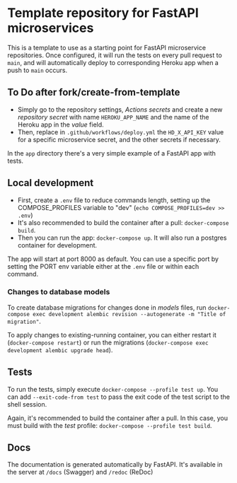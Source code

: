# Template repository for FastAPI microservices

This is a template to use as a starting point for FastAPI microservice repositories. Once configured, it will run the tests on every pull request to `main`, and will automatically deploy to corresponding Heroku app when a push to `main` occurs.

## To Do after fork/create-from-template

- Simply go to the repository settings, _Actions secrets_ and create a new _repository secret_ with name `HEROKU_APP_NAME` and the name of the Heroku app in the _value_ field.
- Then, replace in `.github/workflows/deploy.yml` the `HD_X_API_KEY` value for a specific microservice secret, and the other secrets if necessary.

In the `app` directory there's a very simple example of a FastAPI app with tests.

## Local development

- First, create a `.env` file to reduce commands length, setting up the COMPOSE_PROFILES variable to "dev" (`echo COMPOSE_PROFILES=dev >> .env`)
- It's also recommended to build the container after a pull: `docker-compose build`.
- Then you can run the app: `docker-compose up`. It will also run a postgres container for development.

The app will start at port 8000 as default. You can use a specific port by setting the PORT env variable either at the `.env` file or within each command.

### Changes to database models

To create database migrations for changes done in _models_ files, run `docker-compose exec development alembic revision --autogenerate -m "Title of migration"`.

To apply changes to existing-running container, you can either restart it (`docker-compose restart`) or run the migrations (`docker-compose exec development alembic upgrade head`).

## Tests

To run the tests, simply execute `docker-compose --profile test up`. You can add `--exit-code-from test` to pass the exit code of the test script to the shell session.

Again, it's recommended to build the container after a pull. In this case, you must build with the _test_ profile: `docker-compose --profile test build`.

## Docs

The documentation is generated automatically by FastAPI. It's available in the server at `/docs` (Swagger) and `/redoc` (ReDoc)
